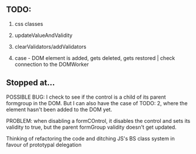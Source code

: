 ## TODO:

1. css classes
3. updateValueAndValidity
4. clearValidators/addValidators

2. case - DOM element is added, gets deleted, gets restored | check connection to the DOMWorker

## Stopped at...


POSSIBLE BUG: I check to see if the control is a child of its parent formgroup in the DOM. But I can also have the case of TODO: 2, where the element hasn't been added to the DOM yet.

PROBLEM: when disabling a formCOntrol, it disables the control and sets its validity to true, but the parent formGroup validity doesn't get updated. 

Thinking of refactoring the code and ditching JS's BS class system in favour of prototypal delegation 
